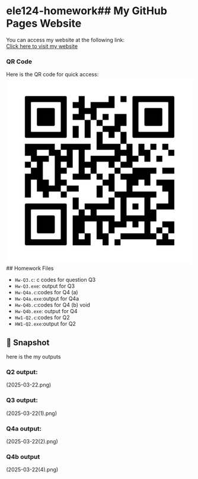 # ele124-homework## My GitHub Pages Website  

You can access my website at the following link:  
[Click here to visit my website]( https://kubrakarakus5.github.io/ele124-homework/)

### QR Code  
Here is the QR code for quick access:  
![QR Code](frame.png)## Homework Files

- `Hw-Q3.c`: c codes for question Q3
- `Hw-Q3.exe`: output for Q3
- `Hw-Q4a.c`:codes for Q4 (a)
- `Hw-Q4a.exe`:output for Q4a
- `Hw-Q4b.c`:codes for Q4 (b) void 
- `Hw-Q4b.exe`: output for Q4
- `Hw1-Q2.c`:codes for Q2
- `HW1-Q2.exe`:output for Q2


## 📸 Snapshot 

here is the my outputs

### Q2 output:
(2025-03-22.png)

### Q3 output:
(2025-03-22(1).png)

### Q4a output:
(2025-03-22(2).png)

### Q4b output
(2025-03-22(4).png)

